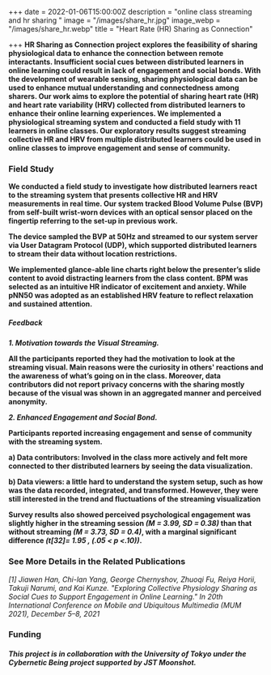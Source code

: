 +++
date = 2022-01-06T15:00:00Z
description = "online class streaming and hr sharing "
image = "/images/share_hr.jpg"
image_webp = "/images/share_hr.webp"
title = "Heart Rate (HR) Sharing as Connection"

+++
**HR Sharing as Connection project explores the feasibility of sharing physiological data to enhance the connection between remote interactants. Insufficient social cues between distributed learners in online learning could result in lack of engagement and social bonds. With the development of wearable sensing, sharing physiological data can be used to enhance mutual understanding and connectedness among sharers. Our work aims to explore the potential of sharing heart rate (HR) and heart rate variability (HRV) collected from distributed learners to enhance their online learning experiences. We implemented a physiological streaming system and conducted a field study with 11 learners in online classes.  Our exploratory results suggest streaming collective HR and HRV from multiple distributed learners could be used in online classes to improve engagement and sense of community.**

### Field Study

**We conducted a field study to investigate how distributed learners react to the streaming system that presents collective HR and HRV measurements in real time. Our system tracked Blood Volume Pulse (BVP) from self-built wrist-worn devices with an optical sensor placed on the fingertip referring to the set-up in previous work.**

**The device sampled the BVP at 50Hz and streamed to our system server via User Datagram Protocol (UDP), which supported distributed learners to stream their data without location restrictions.**

**We implemented glance-able line charts right below the presenter’s slide content  to avoid distracting learners from the class content. BPM was selected as an intuitive HR indicator of excitement and anxiety. While pNN50 was adopted as an established HRV feature to reflect relaxation and sustained attention.**

##### Feedback

**_1. Motivation towards the Visual Streaming._**

**All the participants reported they had the motivation to look at the streaming visual. Main reasons were the curiosity in others' reactions and the awareness of what’s going on in the class. Moreover, data contributors did not report privacy concerns with the sharing mostly because of the visual was shown in an aggregated manner and perceived anonymity.**

**_2. Enhanced Engagement and Social Bond._**

**Participants reported increasing engagement and sense of community with the streaming system.**

**a) Data contributors: Involved in the class more actively and felt more connected to ther distributed learners by seeing the data visualization.**

**b) Data viewers: a little hard to understand the system setup, such as how was the data recorded, integrated, and transformed. However, they were still interested in the trend and fluctuations of the streaming visualization**

**Survey results also showed perceived psychological engagement was slightly higher in the streaming session _(M = 3.99, SD = 0.38)_ than that without streaming _(M = 3.73, SD = 0.4)_, with a marginal significant difference _(t\[32\]= 1.95 , (.05 < p <.10))_.**

### See More Details in the Related Publications

_\[1\]_ _Jiawen Han, Chi-lan Yang, George Chernyshov, Zhuoqi Fu, Reiya Horii, Takuji Narumi, and Kai Kunze. "Exploring Collective Physiology Sharing as Social Cues to Support Engagement in Online Learning." In 20th International Conference on Mobile and Ubiquitous Multimedia (MUM 2021), December 5–8, 2021_

### Funding

##### _This project is in collaboration with the University of Tokyo under the Cybernetic Being project supported by JST Moonshot._